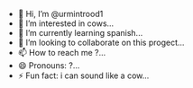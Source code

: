 - 👋 Hi, I’m @urmintrood1
- 👀 I’m interested in cows...
- 🌱 I’m currently learning spanish...
- 💞️ I’m looking to collaborate on this progect...
- 📫 How to reach me ?...
- 😄 Pronouns: ?...
- ⚡ Fun fact:  i can sound like a cow...

<!---
urmintrood1/urmintrood1 is a ✨ special ✨ repository because its `README.md` (this file) appears on your GitHub profile.
You can click the Preview link to take a look at your changes.
--->
